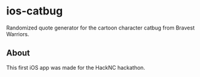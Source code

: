 # ios-catbug
Randomized quote generator for the cartoon character catbug from Bravest Warriors.

## About
This first iOS app was made for the HackNC hackathon.

